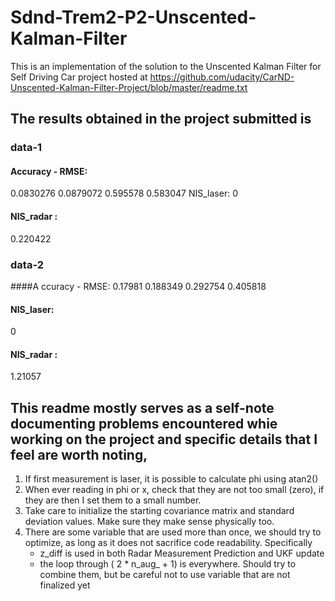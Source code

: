 # Sdnd-Trem2-P2-Unscented-Kalman-Filter

This is an implementation of the solution to the Unscented Kalman Filter for Self Driving Car project hosted at
https://github.com/udacity/CarND-Unscented-Kalman-Filter-Project/blob/master/readme.txt


## The results obtained in the project submitted is
### data-1
#### Accuracy - RMSE:
0.0830276
0.0879072
 0.595578
 0.583047
NIS_laser:
0
#### NIS_radar :
0.220422

### data-2
####A ccuracy - RMSE:
0.17981
0.188349
0.292754
0.405818
#### NIS_laser:
0
#### NIS_radar :
1.21057


## This readme mostly serves as a self-note documenting problems encountered whie working on the project and specific details that I feel are worth noting,
1. If first measurement is laser, it is possible to calculate phi using atan2()
2. When ever reading in phi or x, check that they are not too small (zero), if they are then I set them to a small number.
3. Take care to initialize the starting covariance matrix and standard deviation values. Make sure they make sense physically too.
4. There are some variable that are used more than once, we should try to optimize, as long as it does not sacrifice code readability. Specifically
     - z_diff is used in both Radar Measurement Prediction and UKF update
     - the loop through ( 2 * n_aug_ + 1) is everywhere. Should try to combine them, but be careful not to use variable that are not finalized yet
